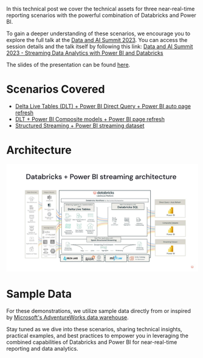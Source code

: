 In this technical post we cover the technical assets for three near-real-time reporting scenarios with the powerful combination of Databricks and Power BI. 

To gain a deeper understanding of these scenarios, we encourage you to explore the full talk at the [Data and AI Summit 2023](https://www.databricks.com/dataaisummit/). You can access the session details and the talk itself by following this link: [Data and AI Summit 2023 - Streaming Data Analytics with Power BI and Databricks](https://www.databricks.com/dataaisummit/session/streaming-data-analytics-power-bi-and-databricks/)

The slides of the presentation can be found [here](../RT_with_DB_and_PBI_DAIS23/slides).

# Scenarios Covered

- [Delta Live Tables (DLT) + Power BI Direct Query + Power BI auto page refresh](../RT_with_DB_and_PBI_DAIS23/Scenario1_DLT_DQ)
- [DLT + Power BI Composite models + Power BI page refresh](../RT_with_DB_and_PBI_DAIS23/Scenario2_DLT_Composite)
- [Structured Streaming + Power BI streaming dataset](../RT_with_DB_and_PBI_DAIS23/Scenario3_Structured_Streaming_API)

# Architecture
![](/RT_with_DB_and_PBI_DAIS23/img/arch_whole.jpg)

# Sample Data

For these demonstrations, we utilize sample data directly from or inspired by [Microsoft's AdventureWorks data warehouse](https://github.com/microsoft/sql-server-samples/tree/master/samples/databases/adventure-works). 

Stay tuned as we dive into these scenarios, sharing technical insights, practical examples, and best practices to empower you in leveraging the combined capabilities of Databricks and Power BI for near-real-time reporting and data analytics.
